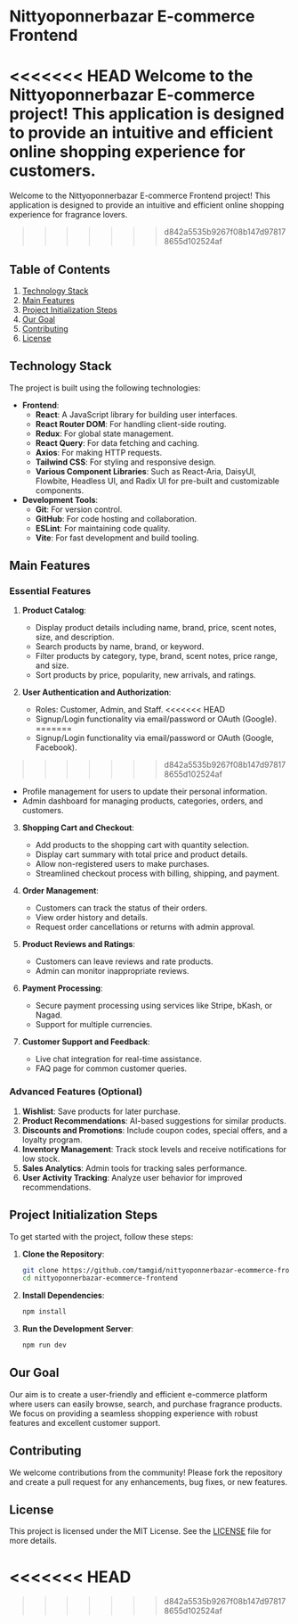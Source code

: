 # Nittyoponnerbazar E-commerce Frontend

<<<<<<< HEAD
Welcome to the Nittyoponnerbazar E-commerce project! This application is designed to provide an intuitive and efficient online shopping experience for customers.
=======
Welcome to the Nittyoponnerbazar E-commerce Frontend project! This application is designed to provide an intuitive and efficient online shopping experience for fragrance lovers.
>>>>>>> d842a5535b9267f08b147d978178655d102524af

## Table of Contents
1. [Technology Stack](#technology-stack)
2. [Main Features](#main-features)
3. [Project Initialization Steps](#project-initialization-steps)
4. [Our Goal](#our-goal)
5. [Contributing](#contributing)
6. [License](#license)

## Technology Stack

The project is built using the following technologies:
- **Frontend**:
  - **React**: A JavaScript library for building user interfaces.
  - **React Router DOM**: For handling client-side routing.
  - **Redux**: For global state management.
  - **React Query**: For data fetching and caching.
  - **Axios**: For making HTTP requests.
  - **Tailwind CSS**: For styling and responsive design.
  - **Various Component Libraries**: Such as React-Aria, DaisyUI, Flowbite, Headless UI, and Radix UI for pre-built and customizable components.
- **Development Tools**:
  - **Git**: For version control.
  - **GitHub**: For code hosting and collaboration.
  - **ESLint**: For maintaining code quality.
  - **Vite**: For fast development and build tooling.

## Main Features

### Essential Features
1. **Product Catalog**:
   - Display product details including name, brand, price, scent notes, size, and description.
   - Search products by name, brand, or keyword.
   - Filter products by category, type, brand, scent notes, price range, and size.
   - Sort products by price, popularity, new arrivals, and ratings.

2. **User Authentication and Authorization**:
   - Roles: Customer, Admin, and Staff.
<<<<<<< HEAD
   - Signup/Login functionality via email/password or OAuth (Google).
=======
   - Signup/Login functionality via email/password or OAuth (Google, Facebook).
>>>>>>> d842a5535b9267f08b147d978178655d102524af
   - Profile management for users to update their personal information.
   - Admin dashboard for managing products, categories, orders, and customers.

3. **Shopping Cart and Checkout**:
   - Add products to the shopping cart with quantity selection.
   - Display cart summary with total price and product details.
   - Allow non-registered users to make purchases.
   - Streamlined checkout process with billing, shipping, and payment.

4. **Order Management**:
   - Customers can track the status of their orders.
   - View order history and details.
   - Request order cancellations or returns with admin approval.

5. **Product Reviews and Ratings**:
   - Customers can leave reviews and rate products.
   - Admin can monitor inappropriate reviews.

6. **Payment Processing**:
   - Secure payment processing using services like Stripe, bKash, or Nagad.
   - Support for multiple currencies.

7. **Customer Support and Feedback**:
   - Live chat integration for real-time assistance.
   - FAQ page for common customer queries.

### Advanced Features (Optional)
1. **Wishlist**: Save products for later purchase.
2. **Product Recommendations**: AI-based suggestions for similar products.
3. **Discounts and Promotions**: Include coupon codes, special offers, and a loyalty program.
4. **Inventory Management**: Track stock levels and receive notifications for low stock.
5. **Sales Analytics**: Admin tools for tracking sales performance.
6. **User Activity Tracking**: Analyze user behavior for improved recommendations.

## Project Initialization Steps

To get started with the project, follow these steps:

1. **Clone the Repository**:
   ```bash
   git clone https://github.com/tamgid/nittyoponnerbazar-ecommerce-frontend.git
   cd nittyoponnerbazar-ecommerce-frontend
2. **Install Dependencies**:
   ```bash
   npm install
3. **Run the Development Server**:
   ```bash
   npm run dev

## Our Goal

Our aim is to create a user-friendly and efficient e-commerce platform where users can easily browse, search, and purchase fragrance products. We focus on providing a seamless shopping experience with robust features and excellent customer support.

## Contributing

We welcome contributions from the community! Please fork the repository and create a pull request for any enhancements, bug fixes, or new features.

## License

This project is licensed under the MIT License. See the [LICENSE](LICENSE) file for more details.

<<<<<<< HEAD
=======

>>>>>>> d842a5535b9267f08b147d978178655d102524af
